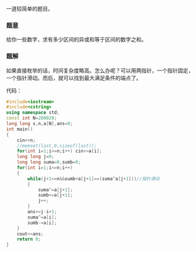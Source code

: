 一道较简单的题目。

### 题意
给你一些数字，求有多少区间的异或和等于区间的数字之和。

### 题解
如果直接枚举的话，时间复杂度略高。怎么办呢？可以用两指针，一个指针固定，一个指针滑动。而后，就可以找到最大满足条件的端点了。

代码：

```cpp
#include<iostream>
#include<cstring>
using namespace std;
const int N=200020;
long long s,n,a[N],ans=0;
int main()
{
	cin>>n;
	//memset(last,0,sizeof(last));
	for(int i=1;i<=n;i++) cin>>a[i];
	long long j=0;
	long long suma=0,sumb=0;
	for(int i=1;i<=n;i++)
	{
		while(j+1<=n&&sumb+a[j+1]==(suma^a[j+1]))//指针滑动
		{
			suma^=a[j+1];
			sumb+=a[j+1];
			j++;
		}
		ans+=j-i+1;
		suma^=a[i];
		sumb-=a[i];
	}
	cout<<ans;
	return 0;
}
```

